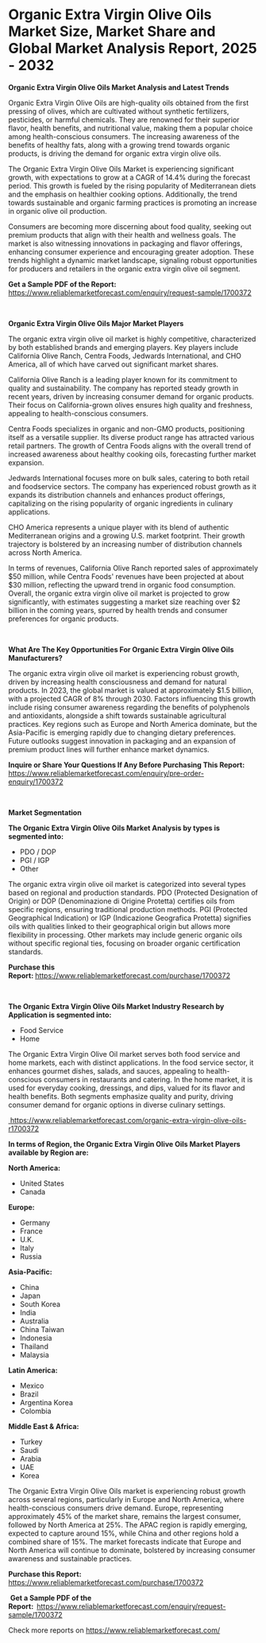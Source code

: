 <p><h1>Organic Extra Virgin Olive Oils Market Size, Market Share and Global Market Analysis Report, 2025 - 2032</h1></p><p><strong>Organic Extra Virgin Olive Oils Market Analysis and Latest Trends</strong></p>
<p><p>Organic Extra Virgin Olive Oils are high-quality oils obtained from the first pressing of olives, which are cultivated without synthetic fertilizers, pesticides, or harmful chemicals. They are renowned for their superior flavor, health benefits, and nutritional value, making them a popular choice among health-conscious consumers. The increasing awareness of the benefits of healthy fats, along with a growing trend towards organic products, is driving the demand for organic extra virgin olive oils.</p><p>The Organic Extra Virgin Olive Oils Market is experiencing significant growth, with expectations to grow at a CAGR of 14.4% during the forecast period. This growth is fueled by the rising popularity of Mediterranean diets and the emphasis on healthier cooking options. Additionally, the trend towards sustainable and organic farming practices is promoting an increase in organic olive oil production. </p><p>Consumers are becoming more discerning about food quality, seeking out premium products that align with their health and wellness goals. The market is also witnessing innovations in packaging and flavor offerings, enhancing consumer experience and encouraging greater adoption. These trends highlight a dynamic market landscape, signaling robust opportunities for producers and retailers in the organic extra virgin olive oil segment.</p></p>
<p><strong>Get a Sample PDF of the Report:&nbsp;</strong> <a href="https://www.reliablemarketforecast.com/enquiry/request-sample/1700372?utm_campaign=1875&utm_medium=2&utm_source=Github&utm_content=ia&utm_term=09012025&utm_id=organic-extra-virgin-olive-oils">https://www.reliablemarketforecast.com/enquiry/request-sample/1700372</a></p>
<p>&nbsp;</p>
<p><strong>Organic Extra Virgin Olive Oils Major Market Players</strong></p>
<p><p>The organic extra virgin olive oil market is highly competitive, characterized by both established brands and emerging players. Key players include California Olive Ranch, Centra Foods, Jedwards International, and CHO America, all of which have carved out significant market shares.</p><p>California Olive Ranch is a leading player known for its commitment to quality and sustainability. The company has reported steady growth in recent years, driven by increasing consumer demand for organic products. Their focus on California-grown olives ensures high quality and freshness, appealing to health-conscious consumers. </p><p>Centra Foods specializes in organic and non-GMO products, positioning itself as a versatile supplier. Its diverse product range has attracted various retail partners. The growth of Centra Foods aligns with the overall trend of increased awareness about healthy cooking oils, forecasting further market expansion.</p><p>Jedwards International focuses more on bulk sales, catering to both retail and foodservice sectors. The company has experienced robust growth as it expands its distribution channels and enhances product offerings, capitalizing on the rising popularity of organic ingredients in culinary applications.</p><p>CHO America represents a unique player with its blend of authentic Mediterranean origins and a growing U.S. market footprint. Their growth trajectory is bolstered by an increasing number of distribution channels across North America.</p><p>In terms of revenues, California Olive Ranch reported sales of approximately $50 million, while Centra Foods' revenues have been projected at about $30 million, reflecting the upward trend in organic food consumption. Overall, the organic extra virgin olive oil market is projected to grow significantly, with estimates suggesting a market size reaching over $2 billion in the coming years, spurred by health trends and consumer preferences for organic products.</p></p>
<p>&nbsp;</p>
<p><strong>What Are The Key Opportunities For Organic Extra Virgin Olive Oils Manufacturers?</strong></p>
<p><p>The organic extra virgin olive oil market is experiencing robust growth, driven by increasing health consciousness and demand for natural products. In 2023, the global market is valued at approximately $1.5 billion, with a projected CAGR of 8% through 2030. Factors influencing this growth include rising consumer awareness regarding the benefits of polyphenols and antioxidants, alongside a shift towards sustainable agricultural practices. Key regions such as Europe and North America dominate, but the Asia-Pacific is emerging rapidly due to changing dietary preferences. Future outlooks suggest innovation in packaging and an expansion of premium product lines will further enhance market dynamics.</p></p>
<p><strong>Inquire or Share Your Questions If Any Before Purchasing This Report:</strong> <a href="https://www.reliablemarketforecast.com/enquiry/pre-order-enquiry/1700372?utm_campaign=1875&utm_medium=2&utm_source=Github&utm_content=ia&utm_term=09012025&utm_id=organic-extra-virgin-olive-oils">https://www.reliablemarketforecast.com/enquiry/pre-order-enquiry/1700372</a></p>
<p>&nbsp;</p>
<p><strong>Market Segmentation</strong></p>
<p><strong>The Organic Extra Virgin Olive Oils Market Analysis by types is segmented into:</strong></p>
<p><ul><li>PDO / DOP</li><li>PGI / IGP</li><li>Other</li></ul></p>
<p><p>The organic extra virgin olive oil market is categorized into several types based on regional and production standards. PDO (Protected Designation of Origin) or DOP (Denominazione di Origine Protetta) certifies oils from specific regions, ensuring traditional production methods. PGI (Protected Geographical Indication) or IGP (Indicazione Geografica Protetta) signifies oils with qualities linked to their geographical origin but allows more flexibility in processing. Other markets may include generic organic oils without specific regional ties, focusing on broader organic certification standards.</p></p>
<p><strong>Purchase this Report:&nbsp;</strong><a href="https://www.reliablemarketforecast.com/purchase/1700372?utm_campaign=1875&utm_medium=2&utm_source=Github&utm_content=ia&utm_term=09012025&utm_id=organic-extra-virgin-olive-oils">https://www.reliablemarketforecast.com/purchase/1700372</a></p>
<p>&nbsp;</p>
<p><strong>The Organic Extra Virgin Olive Oils Market Industry Research by Application is segmented into:</strong></p>
<p><ul><li>Food Service</li><li>Home</li></ul></p>
<p><p>The Organic Extra Virgin Olive Oil market serves both food service and home markets, each with distinct applications. In the food service sector, it enhances gourmet dishes, salads, and sauces, appealing to health-conscious consumers in restaurants and catering. In the home market, it is used for everyday cooking, dressings, and dips, valued for its flavor and health benefits. Both segments emphasize quality and purity, driving consumer demand for organic options in diverse culinary settings.</p></p>
<p><a href="https://www.reliablemarketforecast.com/organic-extra-virgin-olive-oils-r1700372?utm_campaign=1875&utm_medium=2&utm_source=Github&utm_content=ia&utm_term=09012025&utm_id=organic-extra-virgin-olive-oils">&nbsp;https://www.reliablemarketforecast.com/organic-extra-virgin-olive-oils-r1700372</a></p>
<p><strong>In terms of Region, the Organic Extra Virgin Olive Oils Market Players available by Region are:</strong></p>
<p>
    <p> <strong> North America: </strong>
        <ul>
            <li>United States</li>
            <li>Canada</li>
        </ul>
        </p> 
    <p> <strong> Europe: </strong>
        <ul>
            <li>Germany</li>
            <li>France</li>
            <li>U.K.</li>
            <li>Italy</li>
            <li>Russia</li>
        </ul>
        </p> 
    <p> <strong> Asia-Pacific: </strong>
        <ul>
            <li>China</li>
            <li>Japan</li>
            <li>South Korea</li>
            <li>India</li>
            <li>Australia</li>
            <li>China Taiwan</li>
            <li>Indonesia</li>
            <li>Thailand</li>
            <li>Malaysia</li>
        </ul>
        </p> 
    <p> <strong> Latin America: </strong>
        <ul>
            <li>Mexico</li>
            <li>Brazil</li>
            <li>Argentina Korea</li>
            <li>Colombia</li>
        </ul>
        </p> 
    <p> <strong> Middle East & Africa: </strong>
        <ul>
            <li>Turkey</li>
            <li>Saudi</li>
            <li>Arabia</li>
            <li>UAE</li>
            <li>Korea</li>
        </ul>
    </p>
    </p>
<p><p>The Organic Extra Virgin Olive Oils market is experiencing robust growth across several regions, particularly in Europe and North America, where health-conscious consumers drive demand. Europe, representing approximately 45% of the market share, remains the largest consumer, followed by North America at 25%. The APAC region is rapidly emerging, expected to capture around 15%, while China and other regions hold a combined share of 15%. The market forecasts indicate that Europe and North America will continue to dominate, bolstered by increasing consumer awareness and sustainable practices.</p></p>
<p><strong>Purchase this Report: </strong><a href="https://www.reliablemarketforecast.com/purchase/1700372?utm_campaign=1875&utm_medium=2&utm_source=Github&utm_content=ia&utm_term=09012025&utm_id=organic-extra-virgin-olive-oils">https://www.reliablemarketforecast.com/purchase/1700372</a></p>
<p>&nbsp;<strong>Get a Sample PDF of the Report:&nbsp;&nbsp;</strong><a href="https://www.reliablemarketforecast.com/enquiry/request-sample/1700372?utm_campaign=1875&utm_medium=2&utm_source=Github&utm_content=ia&utm_term=09012025&utm_id=organic-extra-virgin-olive-oils">https://www.reliablemarketforecast.com/enquiry/request-sample/1700372</a></p>
<p><strong></strong></p>
<p>Check more reports on <a href="https://www.reliablemarketforecast.com/?utm_campaign=1875&utm_medium=2&utm_source=Github&utm_content=ia&utm_term=09012025&utm_id=organic-extra-virgin-olive-oils">https://www.reliablemarketforecast.com/</a></p>